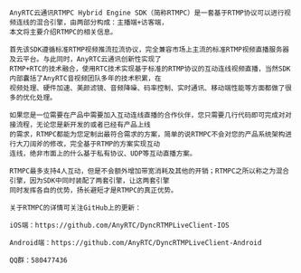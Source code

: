     AnyRTC云通讯RTMPC Hybrid Engine SDK（简称RTMPC）是一套基于RTMP协议可以进行视频连线的混合引擎，由两部分构成：主播端+访客端，
    本文将主要介绍RTMPC的相关信息。

    首先该SDK遵循标准RTMP视频推流拉流协议，完全兼容市场上主流的标准RTMP视频直播服务器及云平台。与此同时，AnyRTC云通讯创新性实现了
    RTMP+RTC的技术融合，使用RTC技术实现基于标准的RTMP协议的互动连线视频直播，当然SDK内部囊括了AnyRTC音视频团队多年的技术积累，在
    视频处理、硬件加速、美颜滤镜、音频降噪、码率控制、实时通讯、移动端性能等方面都做了很多的优化处理。

    如果您是一位需要在产品中需要加入互动连线直播的合作伙伴，您只需要几行代码即可完成对对接流程，无论您是新开发的或者已经有产品上线
    的需求，RTMPC都能为您定制出最符合需求的方案，简单的说RTMPC不会对您的产品系统架构进行大刀阔斧的修改，完全基于RTMP的方案实现互动
    连线，绝非市面上的什么基于私有协议、UDP等互动直播方案。
     
    RTMPC最多支持4人互动，但是不会额外增加带宽消耗及其他的开销；RTMPC之所以称之为混合引擎，因为SDK中同时装配了两套引擎，让这两套引擎
    同时发挥各自的优势，扬长避短才是RTMPC的真正优势。

    关于RTMPC的详情可关注GitHub上的更新：

    iOS端：https://github.com/AnyRTC/DyncRTMPLiveClient-IOS

    Android端：https://github.com/AnyRTC/DyncRTMPLiveClient-Android

    QQ群：580477436

